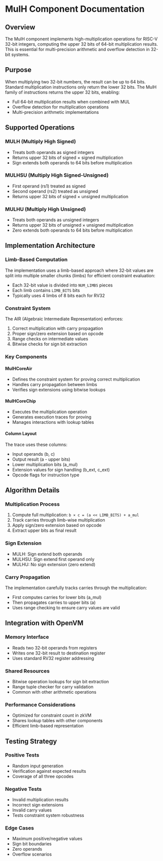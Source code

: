 # MulH Component Documentation

## Overview

The MulH component implements high-multiplication operations for RISC-V 32-bit integers, computing the upper 32 bits of 64-bit multiplication results. This is essential for multi-precision arithmetic and overflow detection in 32-bit systems.

## Purpose

When multiplying two 32-bit numbers, the result can be up to 64 bits. Standard multiplication instructions only return the lower 32 bits. The MulH family of instructions returns the upper 32 bits, enabling:
- Full 64-bit multiplication results when combined with MUL
- Overflow detection for multiplication operations
- Multi-precision arithmetic implementations

## Supported Operations

### MULH (Multiply High Signed)
- Treats both operands as signed integers
- Returns upper 32 bits of signed × signed multiplication
- Sign extends both operands to 64 bits before multiplication

### MULHSU (Multiply High Signed-Unsigned)
- First operand (rs1) treated as signed
- Second operand (rs2) treated as unsigned
- Returns upper 32 bits of signed × unsigned multiplication

### MULHU (Multiply High Unsigned)
- Treats both operands as unsigned integers
- Returns upper 32 bits of unsigned × unsigned multiplication
- Zero extends both operands to 64 bits before multiplication

## Implementation Architecture

### Limb-Based Computation
The implementation uses a limb-based approach where 32-bit values are split into multiple smaller chunks (limbs) for efficient constraint evaluation:
- Each 32-bit value is divided into `NUM_LIMBS` pieces
- Each limb contains `LIMB_BITS` bits
- Typically uses 4 limbs of 8 bits each for RV32

### Constraint System
The AIR (Algebraic Intermediate Representation) enforces:
1. Correct multiplication with carry propagation
2. Proper sign/zero extension based on opcode
3. Range checks on intermediate values
4. Bitwise checks for sign bit extraction

### Key Components

#### MulHCoreAir
- Defines the constraint system for proving correct multiplication
- Handles carry propagation between limbs
- Verifies sign extensions using bitwise lookups

#### MulHCoreChip
- Executes the multiplication operation
- Generates execution traces for proving
- Manages interactions with lookup tables

#### Column Layout
The trace uses these columns:
- Input operands (b, c)
- Output result (a - upper bits)
- Lower multiplication bits (a_mul)
- Extension values for sign handling (b_ext, c_ext)
- Opcode flags for instruction type

## Algorithm Details

### Multiplication Process
1. Compute full multiplication: `b × c = (a << LIMB_BITS) + a_mul`
2. Track carries through limb-wise multiplication
3. Apply sign/zero extension based on opcode
4. Extract upper bits as final result

### Sign Extension
- MULH: Sign extend both operands
- MULHSU: Sign extend first operand only
- MULHU: No sign extension (zero extend)

### Carry Propagation
The implementation carefully tracks carries through the multiplication:
- First computes carries for lower bits (a_mul)
- Then propagates carries to upper bits (a)
- Uses range checking to ensure carry values are valid

## Integration with OpenVM

### Memory Interface
- Reads two 32-bit operands from registers
- Writes one 32-bit result to destination register
- Uses standard RV32 register addressing

### Shared Resources
- Bitwise operation lookups for sign bit extraction
- Range tuple checker for carry validation
- Common with other arithmetic operations

### Performance Considerations
- Optimized for constraint count in zkVM
- Shares lookup tables with other components
- Efficient limb-based representation

## Testing Strategy

### Positive Tests
- Random input generation
- Verification against expected results
- Coverage of all three opcodes

### Negative Tests
- Invalid multiplication results
- Incorrect sign extensions
- Invalid carry values
- Tests constraint system robustness

### Edge Cases
- Maximum positive/negative values
- Sign bit boundaries
- Zero operands
- Overflow scenarios